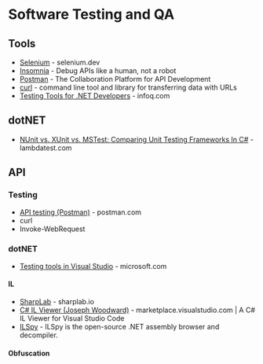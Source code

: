 # Software Testing and QA


## Tools
* [Selenium](https://www.selenium.dev/) - selenium.dev
* [Insomnia](https://insomnia.rest/) - Debug APIs like a human, not a robot
* [Postman](https://www.getpostman.com/) - The Collaboration Platform for API Development
* [curl](https://curl.haxx.se/) - command line tool and library for transferring data with URLs
* [Testing Tools for .NET Developers](https://www.infoq.com/research/dotnet-testing-tools/) - infoq.com


## dotNET
* [NUnit vs. XUnit vs. MSTest: Comparing Unit Testing Frameworks In C#](https://www.lambdatest.com/blog/nunit-vs-xunit-vs-mstest/) - lambdatest.com

## API
### Testing
* [API testing (Postman)](https://www.postman.com/api-platform/api-testing/) - postman.com
* curl 
* Invoke-WebRequest

### dotNET
* [Testing tools in Visual Studio](https://learn.microsoft.com/en-us/visualstudio/test/) - microsoft.com

#### IL
* [SharpLab](https://sharplab.io/) - sharplab.io
* [C# IL Viewer (Joseph Woodward)](https://marketplace.visualstudio.com/items?itemName=josephwoodward.vscodeilviewer) - marketplace.visualstudio.com | A C# IL Viewer for Visual Studio Code
* [ILSpy](https://github.com/icsharpcode/ILSpy) - ILSpy is the open-source .NET assembly browser and decompiler.

#### Obfuscation



